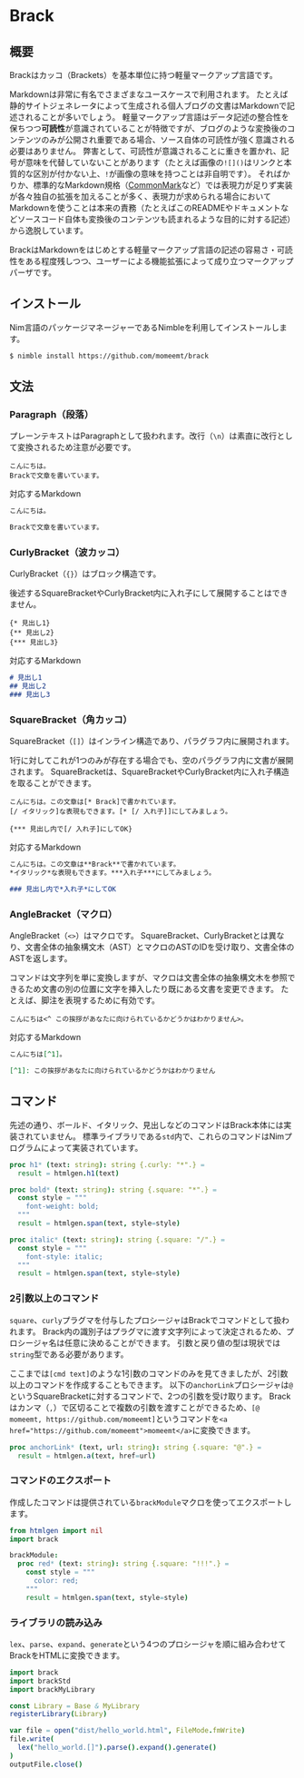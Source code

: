 # Brack

## 概要
Brackはカッコ（Brackets）を基本単位に持つ軽量マークアップ言語です。

Markdownは非常に有名でさまざまなユースケースで利用されます。
たとえば静的サイトジェネレータによって生成される個人ブログの文書はMarkdownで記述されることが多いでしょう。
軽量マークアップ言語はデータ記述の整合性を保ちつつ**可読性**が意識されていることが特徴ですが、ブログのような変換後のコンテンツのみが公開され重要である場合、ソース自体の可読性が強く意識される必要はありません。
弊害として、可読性が意識されることに重きを置かれ、記号が意味を代替していないことがあります（たとえば画像の`![]()`はリンクと本質的な区別が付かない上、`!`が画像の意味を持つことは非自明です）。
そればかりか、標準的なMarkdown規格（[CommonMark](https://commonmark.org/)など）では表現力が足りず実装が各々独自の拡張を加えることが多く、表現力が求められる場合においてMarkdownを使うことは本来の責務（たとえばこのREADMEやドキュメントなどソースコード自体も変換後のコンテンツも読まれるような目的に対する記述）から逸脱しています。

BrackはMarkdownをはじめとする軽量マークアップ言語の記述の容易さ・可読性をある程度残しつつ、ユーザーによる機能拡張によって成り立つマークアップパーザです。

## インストール
Nim言語のパッケージマネージャーであるNimbleを利用してインストールします。

```sh
$ nimble install https://github.com/momeemt/brack
```

## 文法
### Paragraph（段落）
プレーンテキストはParagraphとして扱われます。改行（`\n`）は素直に改行として変換されるため注意が必要です。

```brack
こんにちは。
Brackで文章を書いています。
```

対応するMarkdown

```md
こんにちは。

Brackで文章を書いています。
```

### CurlyBracket（波カッコ）
CurlyBracket（`{}`）はブロック構造です。

後述するSquareBracketやCurlyBracket内に入れ子にして展開することはできません。

```brack
{* 見出し1}
{** 見出し2}
{*** 見出し3}
```

対応するMarkdown

```md
# 見出し1
## 見出し2
### 見出し3
```

### SquareBracket（角カッコ）
SquareBracket（`[]`）はインライン構造であり、パラグラフ内に展開されます。

1行に対してこれが1つのみが存在する場合でも、空のパラグラフ内に文書が展開されます。
SquareBracketは、SquareBracketやCurlyBracket内に入れ子構造を取ることができます。

```brack
こんにちは。この文章は[* Brack]で書かれています。
[/ イタリック]な表現もできます。[* [/ 入れ子]]にしてみましょう。

{*** 見出し内で[/ 入れ子]にしてOK}
```

対応するMarkdown

```md
こんにちは。この文章は**Brack**で書かれています。
*イタリック*な表現もできます。***入れ子***にしてみましょう。

### 見出し内で*入れ子*にしてOK
```

### AngleBracket（マクロ）
AngleBracket（`<>`）はマクロです。
SquareBracket、CurlyBracketとは異なり、文書全体の抽象構文木（AST）とマクロのASTのIDを受け取り、文書全体のASTを返します。

コマンドは文字列を単に変換しますが、マクロは文書全体の抽象構文木を参照できるため文書の別の位置に文字を挿入したり既にある文書を変更できます。
たとえば、脚注を表現するために有効です。

```brack
こんにちは<^ この挨拶があなたに向けられているかどうかはわかりません>。
```

対応するMarkdown

```md
こんにちは[^1]。

[^1]: この挨拶があなたに向けられているかどうかはわかりません
```

## コマンド
先述の通り、ボールド、イタリック、見出しなどのコマンドはBrack本体には実装されていません。
標準ライブラリである`std`内で、これらのコマンドはNimプログラムによって実装されています。

```nim
proc h1* (text: string): string {.curly: "*".} =
  result = htmlgen.h1(text)

proc bold* (text: string): string {.square: "*".} =
  const style = """
    font-weight: bold;
  """
  result = htmlgen.span(text, style=style)

proc italic* (text: string): string {.square: "/".} =
  const style = """
    font-style: italic;
  """
  result = htmlgen.span(text, style=style)
```

### 2引数以上のコマンド
`square`、`curly`プラグマを付与したプロシージャはBrackでコマンドとして扱われます。
Brack内の識別子はプラグマに渡す文字列によって決定されるため、プロシージャ名は任意に決めることができます。
引数と戻り値の型は現状では`string`型である必要があります。

ここまでは`[cmd text]`のような1引数のコマンドのみを見てきましたが、2引数以上のコマンドを作成することもできます。
以下の`anchorLink`プロシージャは`@`というSquareBracketに対するコマンドで、2つの引数を受け取ります。
Brackはカンマ（`,`）で区切ることで複数の引数を渡すことができるため、`[@ momeemt, https://github.com/momeemt]`というコマンドを`<a href="https://github.com/momeemt">momeemt</a>`に変換できます。

```nim
proc anchorLink* (text, url: string): string {.square: "@".} =
  result = htmlgen.a(text, href=url)
```

### コマンドのエクスポート
作成したコマンドは提供されている`brackModule`マクロを使ってエクスポートします。

```nim
from htmlgen import nil
import brack

brackModule:
  proc red* (text: string): string {.square: "!!!".} =
    const style = """
      color: red;
    """
    result = htmlgen.span(text, style=style)
```

### ライブラリの読み込み

`lex`、`parse`、`expand`、`generate`という4つのプロシージャを順に組み合わせてBrackをHTMLに変換できます。

```nim
import brack
import brackStd
import brackMyLibrary

const Library = Base & MyLibrary
registerLibrary(Library)

var file = open("dist/hello_world.html", FileMode.fmWrite)
file.write(
  lex("hello_world.[]").parse().expand().generate()
)
outputFile.close()
```
